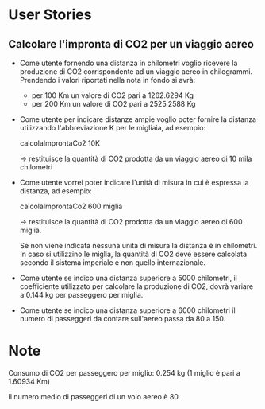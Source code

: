 
# User Stories

## Calcolare l'impronta di CO2 per un viaggio aereo

 * Come utente fornendo una distanza in chilometri voglio ricevere la produzione di CO2 corrispondente ad un viaggio aereo in chilogrammi.
 Prendendo i valori riportati nella nota in fondo si avrà:
     - per 100 Km un valore di CO2 pari a 1262.6294 Kg
     - per 200 Km un valore di CO2 pari a 2525.2588 Kg

 * Come utente per indicare distanze ampie voglio poter fornire la distanza utilizzando l'abbreviazione K per le migliaia, ad esempio:

    calcolaImprontaCo2 10K

    -> restituisce la quantità di CO2 prodotta da un viaggio aereo di 10 mila chilometri

 * Come utente vorrei poter indicare l'unità di misura in cui è espressa la distanza, ad esempio:

    calcolaImprontaCo2 600 miglia

    -> restituisce la quantità di CO2 prodotta da un viaggio aereo di 600 miglia.

    Se non viene indicata nessuna unità di misura la distanza è in chilometri.
    In caso si utilizzino le miglia, la quantità di CO2 deve essere calcolata secondo il sistema imperiale e non quello
    internazionale.

 * Come utente se indico una distanza superiore a 5000 chilometri, il coefficiente utilizzato per calcolare la produzione
   di CO2, dovrà variare a 0.144 kg per passeggero per miglia.

 * Come utente se indico una distanza superiore a 6000 chilometri il numero di passeggeri da contare sull'aereo passa da
   80 a 150.

# Note

Consumo di CO2 per passeggero per miglio: 0.254 kg (1 miglio è pari a 1.60934 Km)

Il numero medio di passeggeri di un volo aereo è 80.

